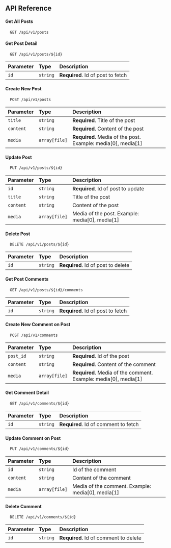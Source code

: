 ## API Reference

#### Get All Posts

```http
  GET /api/v1/posts
```

#### Get Post Detail

```http
  GET /api/v1/posts/${id}
```

| Parameter | Type     | Description                       |
| :-------- | :------- | :-------------------------------- |
| `id`      | `string` | **Required**. Id of post to fetch |

#### Create New Post

```http
  POST /api/v1/posts
```

| Parameter | Type          | Description                                                  |
| :-------- | :------------ | :----------------------------------------------------------- |
| `title`   | `string`      | **Required**. Title of the post                              |
| `content` | `string`      | **Required**. Content of the post                            |
| `media`   | `array[file]` | **Required**. Media of the post. Example: media[0], media[1] |

#### Update Post

```http
  PUT /api/v1/posts/${id}
```

| Parameter | Type          | Description                                    |
| :-------- | :------------ | :--------------------------------------------- |
| `id`      | `string`      | **Required**. Id of post to update             |
| `title`   | `string`      | Title of the post                              |
| `content` | `string`      | Content of the post                            |
| `media`   | `array[file]` | Media of the post. Example: media[0], media[1] |

#### Delete Post

```http
  DELETE /api/v1/posts/${id}
```

| Parameter | Type     | Description                        |
| :-------- | :------- | :--------------------------------- |
| `id`      | `string` | **Required**. Id of post to delete |

#### Get Post Comments

```http
  GET /api/v1/posts/${id}/comments
```

| Parameter | Type     | Description                       |
| :-------- | :------- | :-------------------------------- |
| `id`      | `string` | **Required**. Id of post to fetch |

#### Create New Comment on Post

```http
  POST /api/v1/comments
```

| Parameter | Type          | Description                                                     |
| :-------- | :------------ | :-------------------------------------------------------------- |
| `post_id` | `string`      | **Required**. Id of the post                                    |
| `content` | `string`      | **Required**. Content of the comment                            |
| `media`   | `array[file]` | **Required**. Media of the comment. Example: media[0], media[1] |

#### Get Comment Detail

```http
  GET /api/v1/comments/${id}
```

| Parameter | Type     | Description                          |
| :-------- | :------- | :----------------------------------- |
| `id`      | `string` | **Required**. Id of comment to fetch |

#### Update Comment on Post

```http
  PUT /api/v1/comments/${id}
```

| Parameter | Type          | Description                                       |
| :-------- | :------------ | :------------------------------------------------ |
| `id`      | `string`      | Id of the comment                                 |
| `content` | `string`      | Content of the comment                            |
| `media`   | `array[file]` | Media of the comment. Example: media[0], media[1] |

#### Delete Comment

```http
  DELETE /api/v1/comments/${id}
```

| Parameter | Type     | Description                           |
| :-------- | :------- | :------------------------------------ |
| `id`      | `string` | **Required**. Id of comment to delete |
